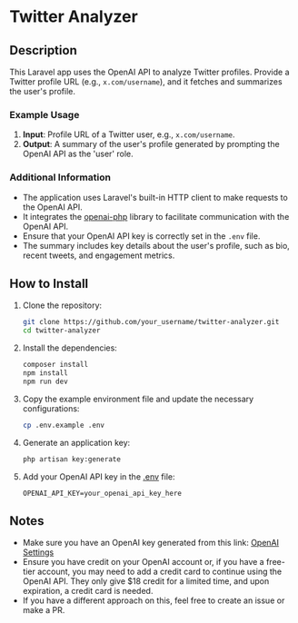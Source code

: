 # Twitter Analyzer

## Description

This Laravel app uses the OpenAI API to analyze Twitter profiles. Provide a Twitter profile URL (e.g., `x.com/username`), and it fetches and summarizes the user's profile.

### Example Usage

1. **Input**: Profile URL of a Twitter user, e.g., `x.com/username`.
2. **Output**: A summary of the user's profile generated by prompting the OpenAI API as the 'user' role.

### Additional Information

- The application uses Laravel's built-in HTTP client to make requests to the OpenAI API.
- It integrates the [openai-php](https://github.com/openai-php/client) library to facilitate communication with the OpenAI API.
- Ensure that your OpenAI API key is correctly set in the `.env` file.
- The summary includes key details about the user's profile, such as bio, recent tweets, and engagement metrics.

## How to Install

1. Clone the repository:
    ```bash
    git clone https://github.com/your_username/twitter-analyzer.git
    cd twitter-analyzer
    ```

2. Install the dependencies:
    ```bash
    composer install
    npm install
    npm run dev
    ```

3. Copy the example environment file and update the necessary configurations:
    ```bash
    cp .env.example .env
    ```
    
4. Generate an application key:
    ```bash
    php artisan key:generate
    ```

5. Add your OpenAI API key in the [.env](http://_vscodecontentref_/0) file:
    ```dotenv
    OPENAI_API_KEY=your_openai_api_key_here
    ```

## Notes

- Make sure you have an OpenAI key generated from this link: [OpenAI Settings](https://platform.openai.com/settings)
- Ensure you have credit on your OpenAI account or, if you have a free-tier account, you may need to add a credit card to continue using the OpenAI API. They only give $18 credit for a limited time, and upon expiration, a credit card is needed.
- If you have a different approach on this, feel free to create an issue or make a PR.